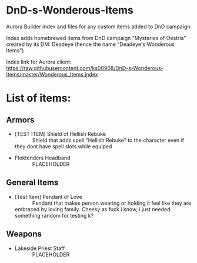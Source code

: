 # DnD-s-Wonderous-Items
Aurora Builder index and files for any custom items added to DnD campaign

Index adds homebrewed items from DnD campaign "Mysteries of Oestria" created by its DM: Deadeye (hence the name "Deadeye's Wonderous Items")

Index link for Aurora client:
https://raw.githubusercontent.com/ks00908/DnD-s-Wonderous-Items/master/Wonderous_Items.index

# List of items:

## Armors
- [TEST ITEM] Shield of Hellish Rebuke <br>
&nbsp;&nbsp;&nbsp;&nbsp;&nbsp;&nbsp;&nbsp;&nbsp;&nbsp;&nbsp;&nbsp;&nbsp;Shield that adds spell "Hellish Rebuke" to the character even if they dont have spell slots while equiped

- Floktenders Headband <br>
&nbsp;&nbsp;&nbsp;&nbsp;&nbsp;&nbsp;&nbsp;&nbsp;&nbsp;&nbsp;&nbsp;&nbsp;PLACEHOLDER

## General Items
- [Test Item] Pendant of Love <br>
&nbsp;&nbsp;&nbsp;&nbsp;&nbsp;&nbsp;&nbsp;&nbsp;&nbsp;&nbsp;&nbsp;&nbsp;Pendant that makes person wearing or holding it feel like they are embraced by loving family. Cheesy as fuck i know, i just needed something random for testing k?

## Weapons
- Lakeside Priest Staff <br>
&nbsp;&nbsp;&nbsp;&nbsp;&nbsp;&nbsp;&nbsp;&nbsp;&nbsp;&nbsp;&nbsp;&nbsp;PLACEHOLDER
